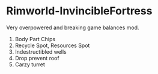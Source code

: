 # Rimworld-InvincibleFortress
Very overpowered and breaking game balances mod.

1. Body Part Chips
2. Recycle Spot, Resources Spot
3. Indestructibled wells
4. Drop prevent roof
5. Carzy turret
